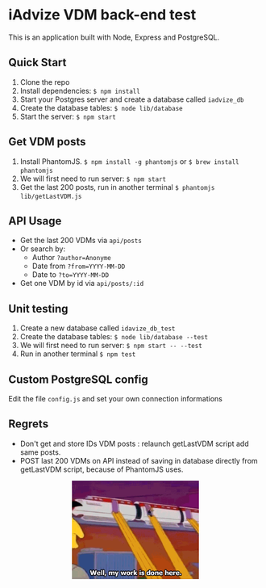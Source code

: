# iAdvize VDM back-end test

This is an application built with Node, Express and PostgreSQL.

## Quick Start

1. Clone the repo
2. Install dependencies: `$ npm install`
3. Start your Postgres server and create a database called `iadvize_db`
4. Create the database tables: `$ node lib/database`
5. Start the server: `$ npm start`

## Get VDM posts

1. Install PhantomJS. `$ npm install -g phantomjs` or `$ brew install phantomjs`
2. We will first need to run server: `$ npm start`
3. Get the last 200 posts, run in another terminal `$ phantomjs lib/getLastVDM.js`

## API Usage
- Get the last 200 VDMs via `api/posts`
- Or search by:
  + Author `?author=Anonyme`
  + Date from `?from=YYYY-MM-DD`
  + Date to `?to=YYYY-MM-DD`
- Get one VDM by id via `api/posts/:id`

## Unit testing

1. Create a new database called `idavize_db_test`
2. Create the database tables: `$ node lib/database --test`
3. We will first need to run server: `$ npm start -- --test`
4. Run in another terminal `$ npm test`

## Custom PostgreSQL config

Edit the file `config.js` and set your own connection informations

## Regrets
- Don't get and store IDs VDM posts : relaunch getLastVDM script add same posts.
- POST last 200 VDMs on API instead of saving in database directly from getLastVDM script, because of PhantomJS uses.

<p align="center">
<img src="./gifs/done.gif" width="50%" />
</p>
